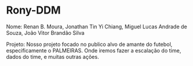 # Rony-DDM

Nome: Renan B. Moura, Jonathan Tin Yi Chiang, Miguel Lucas Andrade de Souza, João Vitor Brandão Silva

Projeto: Nosso projeto focado no publico alvo de amante do futebol, especificamente o PALMEIRAS. Onde iremos fazer a escalação do time, dados do time, e muitas outras ações.
